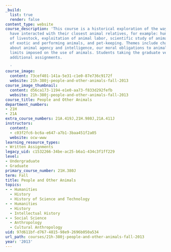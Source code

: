 ```yaml
---
_build:
  list: true
  render: false
content_type: website
course_description: 'This course is a historical exploration of the ways that people
  have interacted with their closest animal relatives, for example: hunting, domestication
  of livestock, exploitation of animal labor, scientific study of animals, display
  of exotic and performing animals, and pet-keeping. Themes include changing ideas
  about animal agency and intelligence, our moral obligations to animals, and the
  limits imposed on the use of animals. Students taking the graduate version complete
  additional assignments.

  '
course_image:
  content: 73cef401-141a-5e31-c1e0-87e736c9172f
  website: 21h-380j-people-and-other-animals-fall-2013
course_image_thumbnail:
  content: d56ca173-1194-e1e0-aa73-f833d292fefb
  website: 21h-380j-people-and-other-animals-fall-2013
course_title: People and Other Animals
department_numbers:
- 21H
- 21A
extra_course_numbers: 21A.419J,21H.980J,21A.411J
instructors:
  content:
  - c03f2fc6-bc6a-e647-a7b1-3baa451f2a05
  website: ocw-www
learning_resource_types:
- Written Assignments
legacy_uid: c1532266-34be-ac25-b6a1-434c3f1ff229
level:
- Undergraduate
- Graduate
primary_course_number: 21H.380J
term: Fall
title: People and Other Animals
topics:
- - Humanities
  - History
  - History of Science and Technology
- - Humanities
  - History
  - Intellectual History
- - Social Science
  - Anthropology
  - Cultural Anthropology
uid: 97d611bf-d767-4815-98e9-2696b050a534
url_path: courses/21h-380j-people-and-other-animals-fall-2013
year: '2013'
---
```

